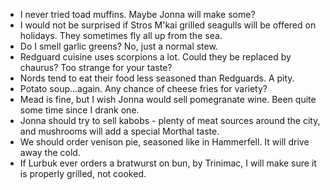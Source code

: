 - I never tried toad muffins. Maybe Jonna will make some?
- I would not be surprised if Stros M'kai grilled seagulls will be offered on holidays. They sometimes fly all up from the sea.
- Do I smell garlic greens? No, just a normal stew.
- Redguard cuisine uses scorpions a lot. Could they be replaced by chaurus? Too strange for your taste?
- Nords tend to eat their food less seasoned than Redguards. A pity.
- Potato soup...again. Any chance of cheese fries for variety?
- Mead is fine, but I wish Jonna would sell pomegranate wine. Been quite some time since I drank one.
- Jonna should try to sell kabobs - plenty of meat sources around the city, and mushrooms will add a special Morthal taste.
- We should order venison pie, seasoned like in Hammerfell. It will drive away the cold.
- If Lurbuk ever orders a bratwurst on bun, by Trinimac, I will make sure it is properly grilled, not cooked.
